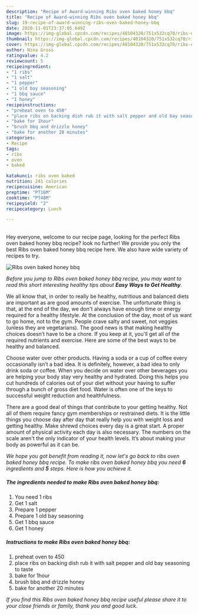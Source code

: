 ```yaml
---
description: "Recipe of Award-winning Ribs oven baked honey bbq"
title: "Recipe of Award-winning Ribs oven baked honey bbq"
slug: 19-recipe-of-award-winning-ribs-oven-baked-honey-bbq
date: 2020-11-01T23:37:05.649Z
image: https://img-global.cpcdn.com/recipes/48104320/751x532cq70/ribs-oven-baked-honey-bbq-recipe-main-photo.jpg
thumbnail: https://img-global.cpcdn.com/recipes/48104320/751x532cq70/ribs-oven-baked-honey-bbq-recipe-main-photo.jpg
cover: https://img-global.cpcdn.com/recipes/48104320/751x532cq70/ribs-oven-baked-honey-bbq-recipe-main-photo.jpg
author: Nina Gross
ratingvalue: 4.2
reviewcount: 5
recipeingredient:
- "1 ribs"
- "1 salt"
- "1 pepper"
- "1 old bay seasoning"
- "1 bbq sauce"
- "1 honey"
recipeinstructions:
- "preheat oven to 450"
- "place ribs on backing dish rub it with salt pepper and old bay seasoning to taste"
- "bake for 1hour"
- "brush bbq and drizzle honey"
- "bake for another 20 minutes"
categories:
- Recipe
tags:
- ribs
- oven
- baked

katakunci: ribs oven baked 
nutrition: 241 calories
recipecuisine: American
preptime: "PT16M"
cooktime: "PT48M"
recipeyield: "2"
recipecategory: Lunch

---
```

<br>
Hey everyone, welcome to our recipe page, looking for the perfect Ribs oven baked honey bbq recipe? look no further! We provide you only the best Ribs oven baked honey bbq recipe here. We also have wide variety of recipes to try.
<br>


![Ribs oven baked honey bbq](https://img-global.cpcdn.com/recipes/48104320/751x532cq70/ribs-oven-baked-honey-bbq-recipe-main-photo.jpg)

<i>Before you jump to Ribs oven baked honey bbq recipe, you may want to read this short interesting healthy tips about <strong>Easy Ways to Get Healthy</strong>.</i>

We all know that, in order to really be healthy, nutritious and balanced diets are important as are good amounts of exercise. The unfortunate thing is that, at the end of the day, we don't always have enough time or energy required for a healthy lifestyle. At the conclusion of the day, most of us want to go home, not to the gym. People crave salty and sweet, not veggies (unless they are vegetarians). The good news is that making healthy choices doesn’t have to be a chore. If you keep at it, you'll get all of the required nutrients and exercise. Here are some of the best ways to be healthy and balanced.

Choose water over other products. Having a soda or a cup of coffee every occasionally isn’t a bad idea. It is definitely, however, a bad idea to only drink soda or coffee. When you decide on water over other beverages you are helping your body stay very healthy and hydrated. Doing this helps you cut hundreds of calories out of your diet without your having to suffer through a bunch of gross diet food. Water is often one of the keys to successful weight reduction and healthfulness.

There are a good deal of things that contribute to your getting healthy. Not all of them require fancy gym memberships or restrained diets. It is the little things you choose day after day that really help you with weight loss and getting healthy. Make shrewd choices every day is a great start. A proper amount of physical activity each day is also necessary. The numbers on the scale aren't the only indicator of your health levels. It’s about making your body as powerful as it can be. 


<i>We hope you got benefit from reading it, now let's go back to ribs oven baked honey bbq recipe. To make ribs oven baked honey bbq you need <strong>6</strong> ingredients and <strong>5</strong> steps. Here is how you achieve it.
</i>

##### The ingredients needed to make Ribs oven baked honey bbq:

1. You need 1 ribs
1. Get 1 salt
1. Prepare 1 pepper
1. Prepare 1 old bay seasoning
1. Get 1 bbq sauce
1. Get 1 honey


##### Instructions to make Ribs oven baked honey bbq:

1. preheat oven to 450
1. place ribs on backing dish rub it with salt pepper and old bay seasoning to taste
1. bake for 1hour
1. brush bbq and drizzle honey
1. bake for another 20 minutes


<i>If you find this Ribs oven baked honey bbq recipe useful please share it to your close friends or family, thank you and good luck.</i>
